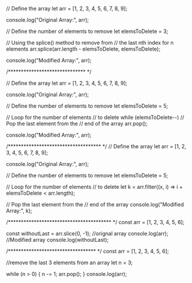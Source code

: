// Define the array
let arr = [1, 2, 3, 4, 5, 6, 7, 8, 9];

console.log("Original Array:", arr);

// Define the number of elements to remove
let elemsToDelete = 3;

// Using the splice() method to remove from
// the last nth index for n elements
arr.splice(arr.length - elemsToDelete, elemsToDelete);

console.log("Modified Array:", arr);

/****************************** */

// Define the array
let arr = [1, 2, 3, 4, 5, 6, 7, 8, 9];

console.log("Original Array:", arr);

// Define the number of elements to remove
let elemsToDelete = 5;

// Loop for the number of elements
// to delete
while (elemsToDelete--)
  // Pop the last element from the
  // end of the array
  arr.pop();

console.log("Modified Array:", arr);

/************************************ */
// Define the array
let arr = [1, 2, 3, 4, 5, 6, 7, 8, 9];

console.log("Original Array:", arr);

// Define the number of elements to remove
let elemsToDelete = 5;

// Loop for the number of elements
// to delete
let k = arr.filter((x, i) => i + elemsToDelete < arr.length);

// Pop the last element from the
// end of the array
console.log("Modified Array:", k);

/**************************************** */
const arr = [1, 2, 3, 4, 5, 6];

const withoutLast = arr.slice(0, -1);
//orignal array
console.log(arr);
//Modified array
console.log(withoutLast);

/********************************** */
const arr = [1, 2, 3, 4, 5, 6];

//remove the last 3 elements from an array
let n = 3;

while (n > 0) {
  n -= 1;
  arr.pop();
}
console.log(arr);
